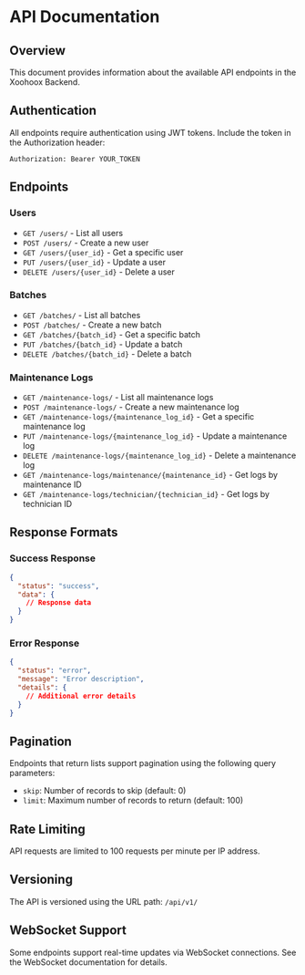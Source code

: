 # API Documentation

## Overview
This document provides information about the available API endpoints in the Xoohoox Backend.

## Authentication
All endpoints require authentication using JWT tokens. Include the token in the Authorization header:
```
Authorization: Bearer YOUR_TOKEN
```

## Endpoints

### Users
- `GET /users/` - List all users
- `POST /users/` - Create a new user
- `GET /users/{user_id}` - Get a specific user
- `PUT /users/{user_id}` - Update a user
- `DELETE /users/{user_id}` - Delete a user

### Batches
- `GET /batches/` - List all batches
- `POST /batches/` - Create a new batch
- `GET /batches/{batch_id}` - Get a specific batch
- `PUT /batches/{batch_id}` - Update a batch
- `DELETE /batches/{batch_id}` - Delete a batch

### Maintenance Logs
- `GET /maintenance-logs/` - List all maintenance logs
- `POST /maintenance-logs/` - Create a new maintenance log
- `GET /maintenance-logs/{maintenance_log_id}` - Get a specific maintenance log
- `PUT /maintenance-logs/{maintenance_log_id}` - Update a maintenance log
- `DELETE /maintenance-logs/{maintenance_log_id}` - Delete a maintenance log
- `GET /maintenance-logs/maintenance/{maintenance_id}` - Get logs by maintenance ID
- `GET /maintenance-logs/technician/{technician_id}` - Get logs by technician ID

## Response Formats

### Success Response
```json
{
  "status": "success",
  "data": {
    // Response data
  }
}
```

### Error Response
```json
{
  "status": "error",
  "message": "Error description",
  "details": {
    // Additional error details
  }
}
```

## Pagination
Endpoints that return lists support pagination using the following query parameters:
- `skip`: Number of records to skip (default: 0)
- `limit`: Maximum number of records to return (default: 100)

## Rate Limiting
API requests are limited to 100 requests per minute per IP address.

## Versioning
The API is versioned using the URL path: `/api/v1/`

## WebSocket Support
Some endpoints support real-time updates via WebSocket connections. See the WebSocket documentation for details. 